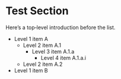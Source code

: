 <!-- TODO: header -->

<!-- TODO: preamble -->

# Test Section

Here’s a top‐level introduction before the list.

- Level 1 item A
  - Level 2 item A.1
    - Level 3 item A.1.a
      - Level 4 item A.1.a.i
  - Level 2 item A.2
- Level 1 item B